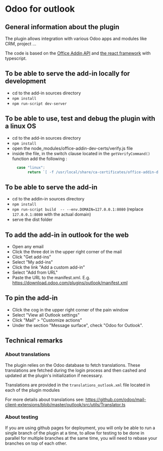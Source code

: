 # Odoo for outlook

## General information about the plugin

The plugin allows integration with various Odoo apps and modules like CRM, project ...

The code is based on the [Office Addin API](https://docs.microsoft.com/en-us/office/dev/add-ins/) and 
[the react framework](https://reactjs.org/) with typescript.


## To be able to serve the add-in locally for development

- cd to the add-in sources directory
- `npm install`
- `npm run-script dev-server`

## To be able to use, test and debug the plugin with a linux OS

- cd to the add-in sources directory
- `npm install`
- open the node_modules/office-addin-dev-certs/verify.js file
- inside the file, in the switch clause located in the `getVerifyCommand()` function add the following :
  ```javascript
    case "linux":
         return `[ -f /usr/local/share/ca-certificates/office-addin-dev-certs/${defaults.caCertificateFileName} ] && openssl x509 -in /usr/local/share/ca-certificates/office-addin-dev-certs/${defaults.caCertificateFileName} -checkend 86400 -noout`;
  ```

## To be able to serve the add-in

- cd to the addin-in sources directory
- `npm install`
- `npm run-script build  -- --env.DOMAIN=127.0.0.1:8080` (replace `127.0.0.1:8080` with the actual domain)
- serve the dist folder

## To add the add-in in outlook for the web

- Open any email
- Click the three dot in the upper right corner of the mail
- Click "Get add-ins"
- Select "My add-ins"
- Click the link "Add a custom add-in"
- Select "Add from URL"
- Paste the URL to the manifest.xml. E.g. https://download.odoo.com/plugins/outlook/manifest.xml

## To pin the add-in

- Click the cog in the upper right corner of the pain window
- Select "View all Outlook settings"
- Click "Mail" > "Customize actions"
- Under the section "Message surface", check "Odoo for Outlook".

## Technical remarks

### About translations
The plugin relies on the Odoo database to fetch translations. These translations are fetched during the login process 
and then cashed and updated at the plugin's initialization if necessary.

Translations are provided in the `translations_outlook.xml` file located in each of the plugin modules

For more details about translations see: https://github.com/odoo/mail-client-extensions/blob/master/outlook/src/utils/Translator.ts


### About testing

If you are using github pages for deployment, you will only be able to run a single branch
of the plugin at a time, to allow for testing to be done in parallel for multiple branches
at the same time, you will need to rebase your branches on top of each other.
